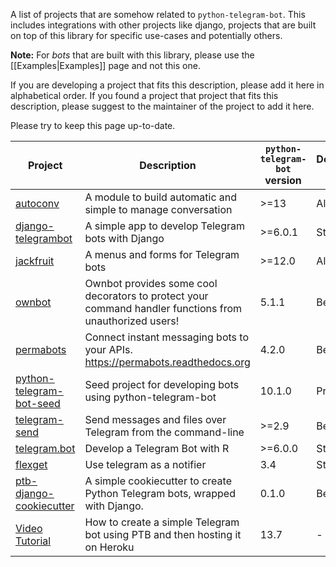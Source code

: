 A list of projects that are somehow related to `python-telegram-bot`. This includes integrations with other projects like django, projects that are built on top of this library for specific use-cases and potentially others.

**Note:** For *bots* that are built with this library, please use the [[Examples|Examples]] page and not this one.

If you are developing a project that fits this description, please add it here in alphabetical order. If you found a project that project that fits this description, please suggest to the maintainer of the project to add it here.

Please try to keep this page up-to-date.

| Project | Description | `python-telegram-bot` version | Development Status |
| ------- | ----------- | ----------------------------- | ------------------ |
| [autoconv](https://github.com/Mortafix/AutoConv-Telegram-Python) | A module to build automatic and simple to manage conversation | >=13 | Alpha |
| [django-telegrambot](https://github.com/JungDev/django-telegrambot) | A simple app to develop Telegram bots with Django | >=6.0.1 | Stable |
| [jackfruit](https://github.com/zzzzlzzzz/jackfruit) | A menus and forms for Telegram bots | >=12.0 | Alpha |
| [ownbot](https://github.com/michaelimfeld/ownbot) | Ownbot provides some cool decorators to protect your command handler functions from unauthorized users! | 5.1.1 | Beta |
| [permabots](https://github.com/jlmadurga/permabots) | Connect instant messaging bots to your APIs. https://permabots.readthedocs.org | 4.2.0 | Beta |
| [python-telegram-bot-seed](https://github.com/alesanmed/python-telegram-bot-seed) | Seed project for developing bots using python-telegram-bot | 10.1.0 | Pre-Alpha |
| [telegram-send](https://github.com/rahiel/telegram-send) | Send messages and files over Telegram from the command-line | >=2.9 | Beta |
| [telegram.bot](https://github.com/ebeneditos/telegram.bot) | Develop a Telegram Bot with R | >=6.0.0 | Stable |
| [flexget](https://github.com/Flexget/Flexget)| Use telegram as a notifier | 3.4 | Stable
| [ptb-django-cookiecutter](https://github.com/lugodev/ptb-django-cookiecutter)| A simple cookiecutter to create Python Telegram bots, wrapped with Django. | 0.1.0 | Beta |
[Video Tutorial](https://youtu.be/fQo_327-AZA) | How to create a simple Telegram bot using PTB and then hosting it on Heroku|13.7|-|